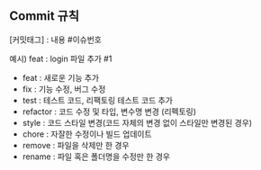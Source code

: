 ## Commit 규칙
[커밋태그] : 내용 #이슈번호

예시) feat : login 파일 추가 #1

- feat : 새로운 기능 추가
- fix : 기능 수정, 버그 수정
- test : 테스트 코드, 리팩토링 테스트 코드 추가
- refactor : 코드 수정 및 타입, 변수명 변경 (리펙토링)
- style : 코드 스타일 변경(코드 자체의 변경 없이 스타일만 변경된 경우)
- chore : 자잘한 수정이나 빌드 업데이트
- remove : 파일을 삭제만 한 경우
- rename : 파일 혹은 폴더명을 수정만 한 경우

